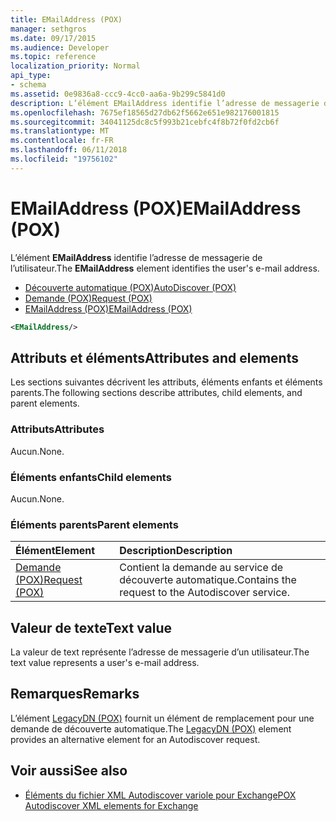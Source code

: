 ```yaml
---
title: EMailAddress (POX)
manager: sethgros
ms.date: 09/17/2015
ms.audience: Developer
ms.topic: reference
localization_priority: Normal
api_type:
- schema
ms.assetid: 0e9836a8-ccc9-4cc0-aa6a-9b299c5841d0
description: L’élément EMailAddress identifie l’adresse de messagerie de l’utilisateur.
ms.openlocfilehash: 7675ef18565d27db62f5662e651e982176001815
ms.sourcegitcommit: 34041125dc8c5f993b21cebfc4f8b72f0fd2cb6f
ms.translationtype: MT
ms.contentlocale: fr-FR
ms.lasthandoff: 06/11/2018
ms.locfileid: "19756102"
---
```

# <a name="emailaddress-pox"></a><span data-ttu-id="cbca3-103">EMailAddress (POX)</span><span class="sxs-lookup"><span data-stu-id="cbca3-103">EMailAddress (POX)</span></span>

<span data-ttu-id="cbca3-104">L’élément **EMailAddress** identifie l’adresse de messagerie de l’utilisateur.</span><span class="sxs-lookup"><span data-stu-id="cbca3-104">The **EMailAddress** element identifies the user's e-mail address.</span></span> 
  
- [<span data-ttu-id="cbca3-105">Découverte automatique (POX)</span><span class="sxs-lookup"><span data-stu-id="cbca3-105">AutoDiscover (POX)</span></span>](autodiscover-pox.md) 
- [<span data-ttu-id="cbca3-106">Demande (POX)</span><span class="sxs-lookup"><span data-stu-id="cbca3-106">Request (POX)</span></span>](request-pox.md) 
- [<span data-ttu-id="cbca3-107">EMailAddress (POX)</span><span class="sxs-lookup"><span data-stu-id="cbca3-107">EMailAddress (POX)</span></span>](emailaddress-pox.md)
  
```xml
<EMailAddress/>
```

## <a name="attributes-and-elements"></a><span data-ttu-id="cbca3-108">Attributs et éléments</span><span class="sxs-lookup"><span data-stu-id="cbca3-108">Attributes and elements</span></span>

<span data-ttu-id="cbca3-109">Les sections suivantes décrivent les attributs, éléments enfants et éléments parents.</span><span class="sxs-lookup"><span data-stu-id="cbca3-109">The following sections describe attributes, child elements, and parent elements.</span></span>
  
### <a name="attributes"></a><span data-ttu-id="cbca3-110">Attributs</span><span class="sxs-lookup"><span data-stu-id="cbca3-110">Attributes</span></span>

<span data-ttu-id="cbca3-111">Aucun.</span><span class="sxs-lookup"><span data-stu-id="cbca3-111">None.</span></span>
  
### <a name="child-elements"></a><span data-ttu-id="cbca3-112">Éléments enfants</span><span class="sxs-lookup"><span data-stu-id="cbca3-112">Child elements</span></span>

<span data-ttu-id="cbca3-113">Aucun.</span><span class="sxs-lookup"><span data-stu-id="cbca3-113">None.</span></span>
  
### <a name="parent-elements"></a><span data-ttu-id="cbca3-114">Éléments parents</span><span class="sxs-lookup"><span data-stu-id="cbca3-114">Parent elements</span></span>

|<span data-ttu-id="cbca3-115">**Élément**</span><span class="sxs-lookup"><span data-stu-id="cbca3-115">**Element**</span></span>|<span data-ttu-id="cbca3-116">**Description**</span><span class="sxs-lookup"><span data-stu-id="cbca3-116">**Description**</span></span>|
|:-----|:-----|
|[<span data-ttu-id="cbca3-117">Demande (POX)</span><span class="sxs-lookup"><span data-stu-id="cbca3-117">Request (POX)</span></span>](request-pox.md) <br/> |<span data-ttu-id="cbca3-118">Contient la demande au service de découverte automatique.</span><span class="sxs-lookup"><span data-stu-id="cbca3-118">Contains the request to the Autodiscover service.</span></span>  <br/> |
   
## <a name="text-value"></a><span data-ttu-id="cbca3-119">Valeur de texte</span><span class="sxs-lookup"><span data-stu-id="cbca3-119">Text value</span></span>

<span data-ttu-id="cbca3-120">La valeur de text représente l’adresse de messagerie d’un utilisateur.</span><span class="sxs-lookup"><span data-stu-id="cbca3-120">The text value represents a user's e-mail address.</span></span>
  
## <a name="remarks"></a><span data-ttu-id="cbca3-121">Remarques</span><span class="sxs-lookup"><span data-stu-id="cbca3-121">Remarks</span></span>

<span data-ttu-id="cbca3-122">L’élément [LegacyDN (POX)](legacydn-pox.md) fournit un élément de remplacement pour une demande de découverte automatique.</span><span class="sxs-lookup"><span data-stu-id="cbca3-122">The [LegacyDN (POX)](legacydn-pox.md) element provides an alternative element for an Autodiscover request.</span></span> 
  
## <a name="see-also"></a><span data-ttu-id="cbca3-123">Voir aussi</span><span class="sxs-lookup"><span data-stu-id="cbca3-123">See also</span></span>

- [<span data-ttu-id="cbca3-124">Éléments du fichier XML Autodiscover variole pour Exchange</span><span class="sxs-lookup"><span data-stu-id="cbca3-124">POX Autodiscover XML elements for Exchange</span></span>](pox-autodiscover-xml-elements-for-exchange.md)

